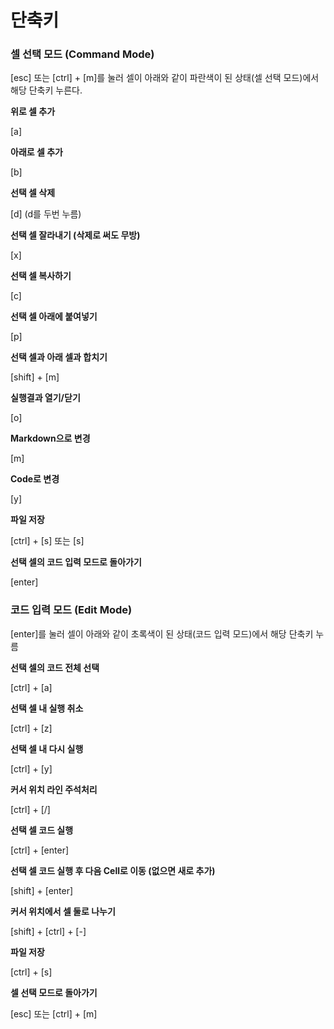 # 단축키

### 셀 선택 모드 (Command Mode)

[esc] 또는 [ctrl] + [m]를 눌러 셀이 아래와 같이 파란색이 된 상태(셀 선택 모드)에서 해당 단축키 누른다.

**위로 셀 추가**

[a]

**아래로 셀 추가**

[b]

**선택 셀 삭제**

[d] (d를 두번 누름)

**선택 셀 잘라내기 (삭제로 써도 무방)**

[x]

**선택 셀 복사하기** 

[c] 

**선택 셀 아래에 붙여넣기**

[p] 

**선택 셀과 아래 셀과 합치기**

[shift] + [m]

**실행결과 열기/닫기**

[o]

**Markdown으로 변경**

[m]

**Code로 변경**

[y]

**파일 저장**

[ctrl] + [s] 또는 [s] 

**선택 셀의 코드 입력 모드로 돌아가기**

[enter]



### 코드 입력 모드 (Edit Mode)

[enter]를 눌러 셀이 아래와 같이 초록색이 된 상태(코드 입력 모드)에서 해당 단축키 누름



**선택 셀의 코드 전체 선택**

[ctrl] + [a]

**선택 셀 내 실행 취소**

[ctrl] + [z]

**선택 셀 내 다시 실행**

[ctrl] + [y]

**커서 위치 라인 주석처리**

[ctrl] + [/]

**선택 셀 코드 실행**

[ctrl] + [enter]

**선택 셀 코드 실행 후 다음 Cell로 이동 (없으면 새로 추가)**

[shift] + [enter]

**커서 위치에서 셀 둘로 나누기**

[shift] + [ctrl] + [-]

**파일 저장**

[ctrl] + [s]

**셀 선택 모드로 돌아가기**

[esc] 또는 [ctrl] + [m]

